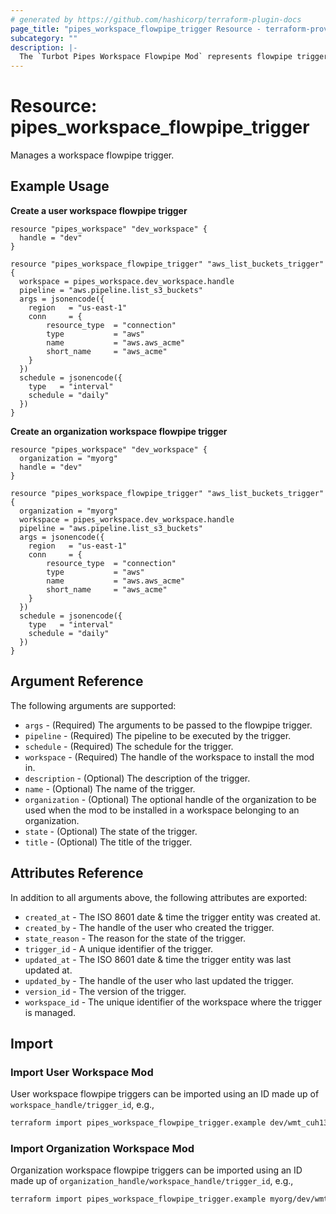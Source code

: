 ```yaml
---
# generated by https://github.com/hashicorp/terraform-plugin-docs
page_title: "pipes_workspace_flowpipe_trigger Resource - terraform-provider-pipes"
subcategory: ""
description: |-
  The `Turbot Pipes Workspace Flowpipe Mod` represents flowpipe triggers that are currently available in your workspace.
---
```


# Resource: pipes_workspace_flowpipe_trigger

Manages a workspace flowpipe trigger.

## Example Usage

**Create a user workspace flowpipe trigger**

```hcl
resource "pipes_workspace" "dev_workspace" {
  handle = "dev"
}

resource "pipes_workspace_flowpipe_trigger" "aws_list_buckets_trigger" {
  workspace = pipes_workspace.dev_workspace.handle
  pipeline = "aws.pipeline.list_s3_buckets"
  args = jsonencode({
    region   = "us-east-1"
    conn     = {
        resource_type  = "connection"
        type           = "aws"
        name           = "aws.aws_acme"
        short_name     = "aws_acme"
    }
  })
  schedule = jsonencode({
    type   = "interval"
    schedule = "daily"
  })
}
```

**Create an organization workspace flowpipe trigger**

```hcl
resource "pipes_workspace" "dev_workspace" {
  organization = "myorg"
  handle = "dev"
}

resource "pipes_workspace_flowpipe_trigger" "aws_list_buckets_trigger" {
  organization = "myorg"
  workspace = pipes_workspace.dev_workspace.handle
  pipeline = "aws.pipeline.list_s3_buckets"
  args = jsonencode({
    region   = "us-east-1"
    conn     = {
        resource_type  = "connection"
        type           = "aws"
        name           = "aws.aws_acme"
        short_name     = "aws_acme"
    }
  })
  schedule = jsonencode({
    type   = "interval"
    schedule = "daily"
  })
}
```

## Argument Reference

The following arguments are supported:

- `args` - (Required) The arguments to be passed to the flowpipe trigger.
- `pipeline` - (Required) The pipeline to be executed by the trigger.
- `schedule` - (Required) The schedule for the trigger.
- `workspace` - (Required) The handle of the workspace to install the mod in.
- `description` - (Optional) The description of the trigger.
- `name` - (Optional) The name of the trigger.
- `organization` - (Optional) The optional handle of the organization to be used when the mod to be installed in a workspace belonging to an organization.
- `state` - (Optional) The state of the trigger.
- `title` - (Optional) The title of the trigger.

## Attributes Reference

In addition to all arguments above, the following attributes are exported:

- `created_at` - The ISO 8601 date & time the trigger entity was created at.
- `created_by` - The handle of the user who created the trigger.   
- `state_reason` - The reason for the state of the trigger.  
- `trigger_id` - A unique identifier of the trigger.  
- `updated_at` - The ISO 8601 date & time the trigger entity was last updated at.  
- `updated_by` - The handle of the user who last updated the trigger.  
- `version_id` - The version of the trigger.  
- `workspace_id` - The unique identifier of the workspace where the trigger is managed. 

## Import

### Import User Workspace Mod

User workspace flowpipe triggers can be imported using an ID made up of `workspace_handle/trigger_id`, e.g.,

```sh
terraform import pipes_workspace_flowpipe_trigger.example dev/wmt_cuh13ldheh6b9ij18mpg
```

### Import Organization Workspace Mod

Organization workspace flowpipe triggers can be imported using an ID made up of `organization_handle/workspace_handle/trigger_id`, e.g.,

```sh
terraform import pipes_workspace_flowpipe_trigger.example myorg/dev/wmt_cuh13ldheh6b9ij18mpg
```
